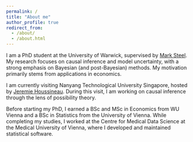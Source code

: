 ```yaml
---
permalink: /
title: "About me"
author_profile: true
redirect_from: 
  - /about/
  - /about.html
---
```


I am a PhD student at the University of Warwick, supervised by [Mark Steel](https://warwick.ac.uk/fac/sci/statistics/staff/academic-research/steel/). My research focuses on causal inference and model uncertainty, with a strong emphasis on Bayesian (and post-Bayesian) methods. My motivation primarily stems from applications in economics.

I am currently visiting Nanyang Technological University Singapore, hosted by [Jeremie Houssineau](https://jeremiehoussineau.com/). During this visit, I am working on causal inference through the lens of possibility theory.

Before starting my PhD, I earned a BSc and MSc in Economics from WU Vienna and a BSc in Statistics from the University of Vienna. While completing my studies, I worked at the Centre for Medical Data Science at the Medical University of Vienna, where I developed and maintained statistical software.